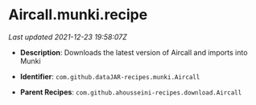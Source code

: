 # Aircall.munki.recipe

_Last updated 2021-12-23 19:58:07Z_

- **Description**: Downloads the latest version of Aircall and imports into Munki

- **Identifier**: `com.github.dataJAR-recipes.munki.Aircall`

- **Parent Recipes**: `com.github.ahousseini-recipes.download.Aircall`